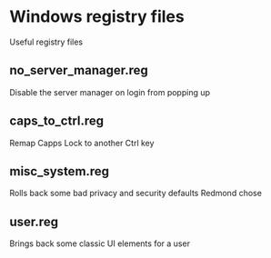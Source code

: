 # Windows registry files

Useful registry files


## no_server_manager.reg

Disable the server manager on login from popping up

## caps_to_ctrl.reg

Remap Capps Lock to another Ctrl key

## misc_system.reg

Rolls back some bad privacy and security defaults Redmond chose

## user.reg

Brings back some classic UI elements for a user
